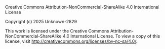 Creative Commons Attribution-NonCommercial-ShareAlike 4.0 International License

Copyright (c) 2025 Unknown-2829

This work is licensed under the Creative Commons Attribution-NonCommercial-ShareAlike 4.0 International License. To view a copy of this license, visit http://creativecommons.org/licenses/by-nc-sa/4.0/.
